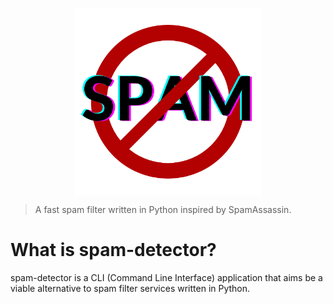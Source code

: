 <p style="display:flex;align-items:center;justify-content:center">
    <img src="assets/img/logo_transparent.png" width="300px" />
</p>

> A fast spam filter written in Python inspired by SpamAssassin.

# What is spam-detector?

spam-detector is a CLI (Command Line Interface) application that aims be a viable alternative to spam filter services written in Python.
